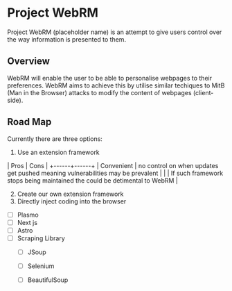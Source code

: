 # Project WebRM

Project WebRM (placeholder name) is an attempt to give users control over the way information is presented to them.

## Overview

WebRM will enable the user to be able to personalise webpages to their preferences. WebRM aims to achieve this by utilise similar techiques to MitB (Man in the Browser) attacks to modify the content of webpages (client-side).

## Road Map

Currently there are three options:
1. Use an extension framework

| Pros | Cons |
+------+------+
| Convenient | no control on when updates get pushed meaning vulnerabilities may be prevalent |
|    | If such framework stops being maintained the could be detimental to WebRM |

2. Create our own extension framework
3. Directly inject coding into the browser


- [ ] Plasmo
- [ ] Next js
- [ ] Astro
- [ ] Scraping Library
    - [ ] JSoup
    - [ ] Selenium
    - [ ] BeautifulSoup

